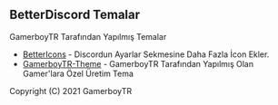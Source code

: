 ## BetterDiscord Temalar

GamerboyTR Tarafından Yapılmış Temalar

- [BetterIcons](https://github.com/gamerboytr/gamerboytr.github.io/tree/master/Themes/BetterIcons) - Discordun Ayarlar Sekmesine Daha Fazla İcon Ekler.
- [GamerboyTR-Theme](https://github.com/gamerboytr/gamerboytr.github.io/tree/master/Themes/GamerboyTR-Theme) - GamerboyTR Tarafından Yapılmış Olan Gamer'lara Özel Üretim Tema

Copyright (C) 2021 GamerboyTR
